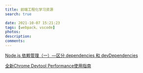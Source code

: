 ```yaml
---
title: 前端工程化学习资源
search: true

date: 2021-10-07 15:21:23
tags: [webpack、vscode]
photos:
description:
comments:
---
```


[Node.js 依赖管理（一）—区分 dependencies 和 devDependencies](https://www.cnblogs.com/luowen075/p/10361211.html)

[全新Chrome Devtool Performance使用指南](https://zhuanlan.zhihu.com/p/29879682)